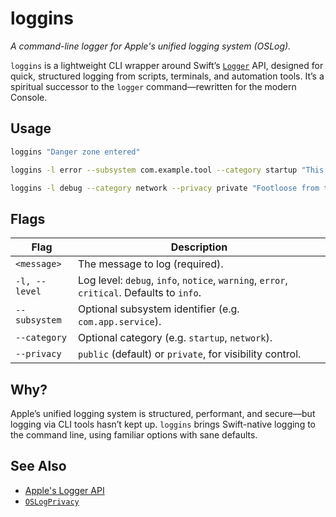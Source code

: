 # loggins

_A command-line logger for Apple's unified logging system (OSLog)._

`loggins` is a lightweight CLI wrapper around Swift’s [`Logger`](https://developer.apple.com/documentation/os/logger) API, designed for quick, structured logging from scripts, terminals, and automation tools. It’s a spiritual successor to the `logger` command—rewritten for the modern Console.

## Usage

```sh
loggins "Danger zone entered"
```

```sh
loggins -l error --subsystem com.example.tool --category startup "This is it"
```

```sh
loggins -l debug --category network --privacy private "Footloose from the firewall"
```

## Flags

| Flag               | Description                                                      |
|--------------------|------------------------------------------------------------------|
| `<message>`        | The message to log (required).                                   |
| `-l, --level`      | Log level: `debug`, `info`, `notice`, `warning`, `error`, `critical`. Defaults to `info`. |
| `--subsystem`      | Optional subsystem identifier (e.g. `com.app.service`).          |
| `--category`       | Optional category (e.g. `startup`, `network`).                   |
| `--privacy`        | `public` (default) or `private`, for visibility control.         |

## Why?

Apple’s unified logging system is structured, performant, and secure—but logging via CLI tools hasn’t kept up. `loggins` brings Swift-native logging to the command line, using familiar options with sane defaults.

## See Also

- [Apple's Logger API](https://developer.apple.com/documentation/os/logger)
- [`OSLogPrivacy`](https://developer.apple.com/documentation/os/oslogprivacy)
